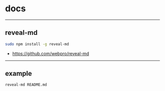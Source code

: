 # docs

---

## reveal-md
```bash
sudo npm install -g reveal-md
```
* https://github.com/webpro/reveal-md

---

## example
```bash
reveal-md README.md
```
